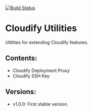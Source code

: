 [![Build Status](https://circleci.com/gh/cloudify-incubator/cloudify-utilities-plugin.svg?style=shield&circle-token=:circle-token)](https://circleci.com/gh/cloudify-incubator/cloudify-utilities-plugin)

# Cloudify Utilities

Utilities for extending Cloudify features.

## Contents:

- Cloudify Deployment Proxy
- Cloudify SSH Key


## Versions:

  - v1.0.0: First stable version.
